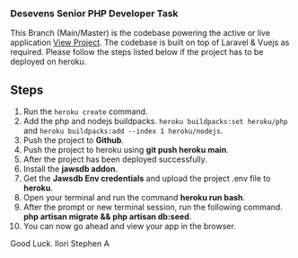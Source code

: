 ### Desevens Senior PHP Developer Task

This Branch (Main/Master) is the codebase powering the active or live application [View Project](https://shielded-stream-86154.herokuapp.com/). The codebase is built on top of Laravel & Vuejs as required. Please follow the steps listed below if the project has to be deployed on heroku.

## Steps

1. Run the `heroku create` command.
2. Add the php and nodejs buildpacks. `heroku buildpacks:set heroku/php
` and `heroku buildpacks:add --index 1 heroku/nodejs`.
3. Push the project to **Github**.
4. Push the project to heroku using **git push heroku main**.
5. After the project has been deployed successfully.
6. Install the **jawsdb addon**.
7. Get the **Jawsdb Env credentials** and upload the project .env file to **heroku**.
8. Open your terminal and run the command **heroku run bash**.
9. After the prompt or new terminal session, run the following command. **php artisan migrate && php artisan db:seed**.
10. You can now go ahead and view your app in the browser.

Good Luck. Ilori Stephen A
